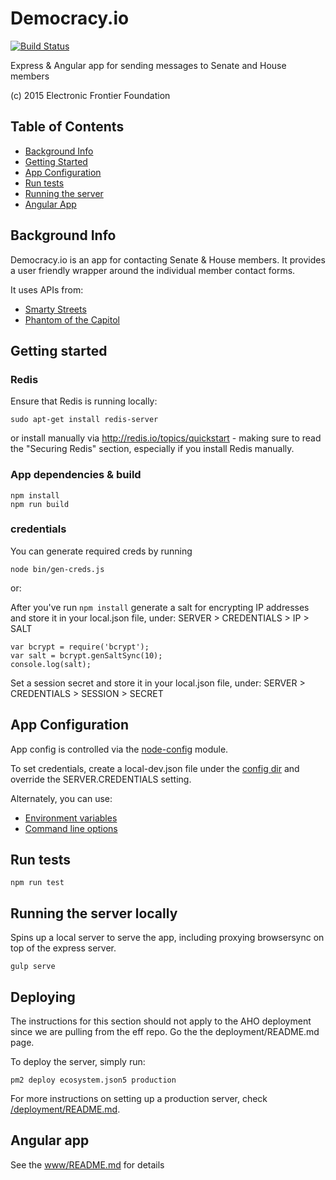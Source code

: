 Democracy.io
============

[![Build Status](https://travis-ci.org/EFForg/democracy.io.svg?branch=master)](https://travis-ci.org/EFForg/democracy.io)

Express & Angular app for sending messages to Senate and House members

(c) 2015 Electronic Frontier Foundation

## Table of Contents

* [Background Info](#background-info)
* [Getting Started](#getting-started)
* [App Configuration](#app-configuration)
* [Run tests](#run-tests)
* [Running the server](#running-the-server)
* [Angular App](#angular-app)

## Background Info

Democracy.io is an app for contacting Senate & House members. It provides a user friendly wrapper around the individual member contact forms.

It uses APIs from:
* [Smarty Streets](https://smartystreets.com/docs)
* [Phantom of the Capitol](https://github.com/EFForg/phantom-of-the-capitol)

## Getting started

### Redis

Ensure that Redis is running locally:
```
sudo apt-get install redis-server
```
or install manually via http://redis.io/topics/quickstart - making sure to read the "Securing Redis" section, especially if you install Redis manually.

### App dependencies & build

```
npm install
npm run build
```

### credentials

You can generate required creds by running

```
node bin/gen-creds.js
```

or:

After you've run `npm install` generate a salt for encrypting IP addresses and store it in your local.json file, under: SERVER > CREDENTIALS > IP > SALT

```
var bcrypt = require('bcrypt');
var salt = bcrypt.genSaltSync(10);
console.log(salt);
```

Set a session secret and store it in your local.json file, under: SERVER > CREDENTIALS > SESSION > SECRET

## App Configuration

App config is controlled via the [node-config](https://github.com/lorenwest/node-config) module.

To set credentials, create a local-dev.json file under the [config dir](/config) and override the SERVER.CREDENTIALS setting.

Alternately, you can use:
* [Environment variables](https://github.com/lorenwest/node-config/wiki/Environment-Variables)
* [Command line options](https://github.com/lorenwest/node-config/wiki/Command-Line-Overrides)

## Run tests

```
npm run test
```

## Running the server locally

Spins up a local server to serve the app, including proxying browsersync on top of the express server.

```
gulp serve
```

## Deploying

The instructions for this section should not apply to the AHO deployment since we are pulling from the eff repo. Go the the deployment/README.md page.

To deploy the server, simply run:

```
pm2 deploy ecosystem.json5 production
```

For more instructions on setting up a production server, check [/deployment/README.md](deployment/README.md).

## Angular app

See the [www/README.md](/www/README.md) for details
